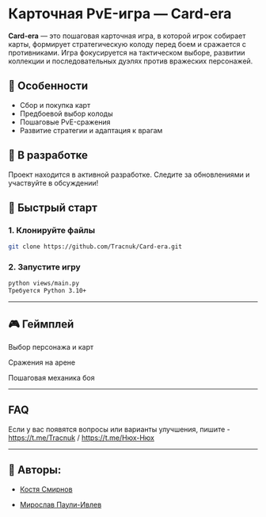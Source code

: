 # Карточная PvE-игра — Card-era

**Card-era** — это пошаговая карточная игра, в которой игрок собирает карты, формирует стратегическую колоду перед боем и сражается с противниками. Игра фокусируется на тактическом выборе, развитии коллекции и последовательных дуэлях против вражеских персонажей.

## 🔹 Особенности
- Сбор и покупка карт
- Предбоевой выбор колоды
- Пошаговые PvE-сражения
- Развитие стратегии и адаптация к врагам

## 🚧 В разработке
Проект находится в активной разработке. Следите за обновлениями и участвуйте в обсуждении!

## 🚀 Быстрый старт

### 1. Клонируйте файлы
```bash
git clone https://github.com/Tracnuk/Card-era.git
```
### 2. Запустите игру
```bash
python views/main.py
Требуется Python 3.10+
```

---

## 🎮 Геймплей


Выбор персонажа и карт

Сражения на арене

Пошаговая механика боя

---

## FAQ

Если у вас появятся вопросы или варианты улучшения,  пишите - https://t.me/Tracnuk / https://t.me/Нюх-Нюх

---

## 🧠 Авторы:


- [Костя Смирнов](https://t.me/Нюх-Нюх)

- [Мирослав Паули-Ивлев](https://t.me/Tracnuk)

